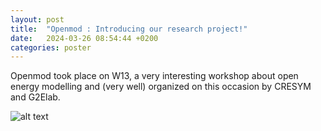 ```yaml
---
layout: post
title:  "Openmod : Introducing our research project!"
date:   2024-03-26 08:54:44 +0200
categories: poster
---
```

Openmod took place on W13, a very interesting workshop about open energy modelling and (very well) organized on this occasion by CRESYM and G2Elab. 

![alt text](../../../../assets/poster_om.png)
